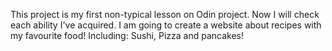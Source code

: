 This project is my first non-typical lesson on Odin project. Now I will check each ability I've acquired. I am going to create a website about recipes with my
favourite food! Including: Sushi, Pizza and pancakes!